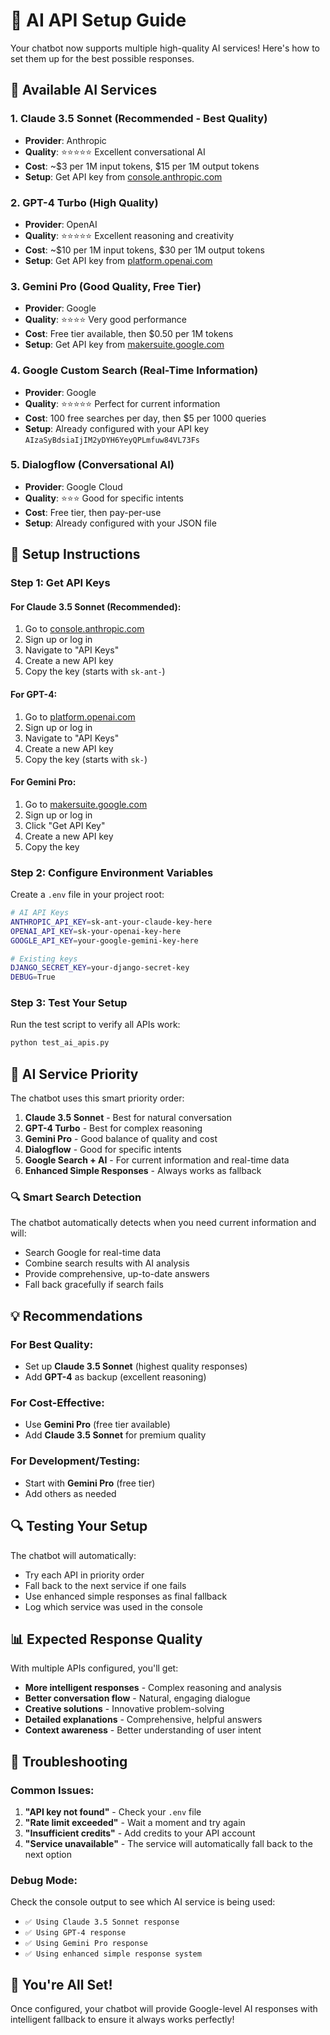 # 🤖 AI API Setup Guide

Your chatbot now supports multiple high-quality AI services! Here's how to set them up for the best possible responses.

## 🚀 Available AI Services

### 1. **Claude 3.5 Sonnet** (Recommended - Best Quality)
- **Provider**: Anthropic
- **Quality**: ⭐⭐⭐⭐⭐ Excellent conversational AI
- **Cost**: ~$3 per 1M input tokens, $15 per 1M output tokens
- **Setup**: Get API key from [console.anthropic.com](https://console.anthropic.com)

### 2. **GPT-4 Turbo** (High Quality)
- **Provider**: OpenAI
- **Quality**: ⭐⭐⭐⭐⭐ Excellent reasoning and creativity
- **Cost**: ~$10 per 1M input tokens, $30 per 1M output tokens
- **Setup**: Get API key from [platform.openai.com](https://platform.openai.com)

### 3. **Gemini Pro** (Good Quality, Free Tier)
- **Provider**: Google
- **Quality**: ⭐⭐⭐⭐ Very good performance
- **Cost**: Free tier available, then $0.50 per 1M tokens
- **Setup**: Get API key from [makersuite.google.com](https://makersuite.google.com)

### 4. **Google Custom Search** (Real-Time Information)
- **Provider**: Google
- **Quality**: ⭐⭐⭐⭐⭐ Perfect for current information
- **Cost**: 100 free searches per day, then $5 per 1000 queries
- **Setup**: Already configured with your API key `AIzaSyBdsiaIjIM2yDYH6YeyQPLmfuw84VL73Fs`

### 5. **Dialogflow** (Conversational AI)
- **Provider**: Google Cloud
- **Quality**: ⭐⭐⭐ Good for specific intents
- **Cost**: Free tier, then pay-per-use
- **Setup**: Already configured with your JSON file

## 🔧 Setup Instructions

### Step 1: Get API Keys

#### For Claude 3.5 Sonnet (Recommended):
1. Go to [console.anthropic.com](https://console.anthropic.com)
2. Sign up or log in
3. Navigate to "API Keys"
4. Create a new API key
5. Copy the key (starts with `sk-ant-`)

#### For GPT-4:
1. Go to [platform.openai.com](https://platform.openai.com)
2. Sign up or log in
3. Navigate to "API Keys"
4. Create a new API key
5. Copy the key (starts with `sk-`)

#### For Gemini Pro:
1. Go to [makersuite.google.com](https://makersuite.google.com)
2. Sign up or log in
3. Click "Get API Key"
4. Create a new API key
5. Copy the key

### Step 2: Configure Environment Variables

Create a `.env` file in your project root:

```bash
# AI API Keys
ANTHROPIC_API_KEY=sk-ant-your-claude-key-here
OPENAI_API_KEY=sk-your-openai-key-here
GOOGLE_API_KEY=your-google-gemini-key-here

# Existing keys
DJANGO_SECRET_KEY=your-django-secret-key
DEBUG=True
```

### Step 3: Test Your Setup

Run the test script to verify all APIs work:

```bash
python test_ai_apis.py
```

## 🎯 AI Service Priority

The chatbot uses this smart priority order:

1. **Claude 3.5 Sonnet** - Best for natural conversation
2. **GPT-4 Turbo** - Best for complex reasoning
3. **Gemini Pro** - Good balance of quality and cost
4. **Dialogflow** - Good for specific intents
5. **Google Search + AI** - For current information and real-time data
6. **Enhanced Simple Responses** - Always works as fallback

### 🔍 **Smart Search Detection**

The chatbot automatically detects when you need current information and will:
- Search Google for real-time data
- Combine search results with AI analysis
- Provide comprehensive, up-to-date answers
- Fall back gracefully if search fails

## 💡 Recommendations

### For Best Quality:
- Set up **Claude 3.5 Sonnet** (highest quality responses)
- Add **GPT-4** as backup (excellent reasoning)

### For Cost-Effective:
- Use **Gemini Pro** (free tier available)
- Add **Claude 3.5 Sonnet** for premium quality

### For Development/Testing:
- Start with **Gemini Pro** (free tier)
- Add others as needed

## 🔍 Testing Your Setup

The chatbot will automatically:
- Try each API in priority order
- Fall back to the next service if one fails
- Use enhanced simple responses as final fallback
- Log which service was used in the console

## 📊 Expected Response Quality

With multiple APIs configured, you'll get:
- **More intelligent responses** - Complex reasoning and analysis
- **Better conversation flow** - Natural, engaging dialogue
- **Creative solutions** - Innovative problem-solving
- **Detailed explanations** - Comprehensive, helpful answers
- **Context awareness** - Better understanding of user intent

## 🚨 Troubleshooting

### Common Issues:

1. **"API key not found"** - Check your `.env` file
2. **"Rate limit exceeded"** - Wait a moment and try again
3. **"Insufficient credits"** - Add credits to your API account
4. **"Service unavailable"** - The service will automatically fall back to the next option

### Debug Mode:
Check the console output to see which AI service is being used:
- `✅ Using Claude 3.5 Sonnet response`
- `✅ Using GPT-4 response`
- `✅ Using Gemini Pro response`
- `✅ Using enhanced simple response system`

## 🎉 You're All Set!

Once configured, your chatbot will provide Google-level AI responses with intelligent fallback to ensure it always works perfectly!

